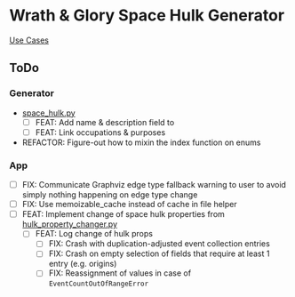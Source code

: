 # Wrath & Glory Space Hulk Generator

[Use Cases](docs/USE_CASES.md)

## ToDo

### Generator

- [space_hulk.py](src/generator/space_hulk.py)
    - [ ] FEAT: Add name & description field to
    - [ ] FEAT: Link occupations & purposes
- REFACTOR: Figure-out how to mixin the index function on enums

### App

- [ ] FIX: Communicate Graphviz edge type fallback warning to user to avoid simply nothing happening on edge type change
- [ ] FIX: Use memoizable_cache instead of cache in file helper
- [ ] FEAT: Implement change of space hulk properties from [hulk_property_changer.py](src/app/hulk_property_changer.py)
    - [ ] FEAT: Log change of hulk props
        - [ ] FIX: Crash with duplication-adjusted event collection entries
        - [ ] FIX: Crash on empty selection of fields that require at least 1 entry (e.g. origins)
        - [ ] FIX: Reassignment of values in case of `EventCountOutOfRangeError`